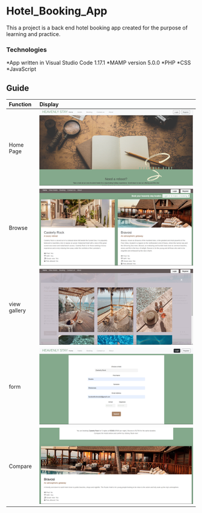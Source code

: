 # Hotel_Booking_App
This a project is a back end hotel booking app created for the purpose of learning and practice. 

### Technologies
*App written in Visual Studio Code 1.17.1
*MAMP version 5.0.0
*PHP
*CSS
*JavaScript

## Guide
| Function | Display |
| :------------- | :------------- |
| Home Page | ![preview](https://github.com/Karabo-Dikolomela/Hotel_Booking_App/blob/main/images/home-page.png) |
| Browse | ![preview](https://github.com/Karabo-Dikolomela/Hotel_Booking_App/blob/main/images/browse.png) |
| view gallery | ![preview](https://github.com/Karabo-Dikolomela/Hotel_Booking_App/blob/main/images/view-gallery.png) |
| form | ![preview](https://github.com/Karabo-Dikolomela/Hotel_Booking_App/blob/main/images/form.png) |
| Compare | ![preview](https://github.com/Karabo-Dikolomela/Hotel_Booking_App/blob/main/images/compare.png) |

